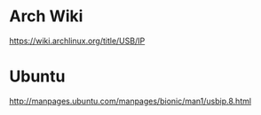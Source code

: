 # Arch Wiki
https://wiki.archlinux.org/title/USB/IP

# Ubuntu
http://manpages.ubuntu.com/manpages/bionic/man1/usbip.8.html
